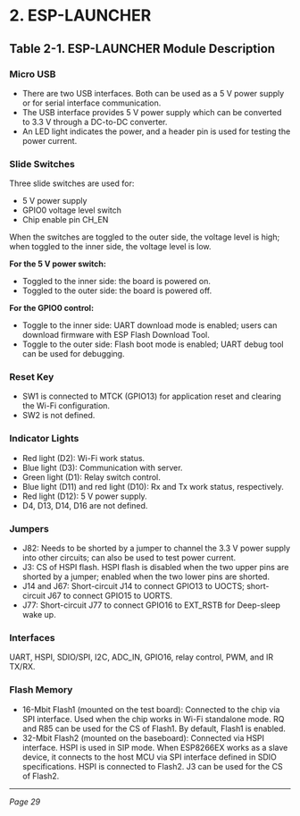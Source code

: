 # 2. ESP-LAUNCHER

## Table 2-1. ESP-LAUNCHER Module Description

### Micro USB
- There are two USB interfaces. Both can be used as a 5 V power supply or for serial interface communication.
- The USB interface provides 5 V power supply which can be converted to 3.3 V through a DC-to-DC converter.
- An LED light indicates the power, and a header pin is used for testing the power current.

### Slide Switches
Three slide switches are used for:
- 5 V power supply
- GPIO0 voltage level switch
- Chip enable pin CH_EN

When the switches are toggled to the outer side, the voltage level is high; when toggled to the inner side, the voltage level is low.

**For the 5 V power switch:**
- Toggled to the inner side: the board is powered on.
- Toggled to the outer side: the board is powered off.

**For the GPIO0 control:**
- Toggle to the inner side: UART download mode is enabled; users can download firmware with ESP Flash Download Tool.
- Toggle to the outer side: Flash boot mode is enabled; UART debug tool can be used for debugging.

### Reset Key
- SW1 is connected to MTCK (GPIO13) for application reset and clearing the Wi-Fi configuration.
- SW2 is not defined.

### Indicator Lights
- Red light (D2): Wi-Fi work status.
- Blue light (D3): Communication with server.
- Green light (D1): Relay switch control.
- Blue light (D11) and red light (D10): Rx and Tx work status, respectively.
- Red light (D12): 5 V power supply.
- D4, D13, D14, D16 are not defined.

### Jumpers
- J82: Needs to be shorted by a jumper to channel the 3.3 V power supply into other circuits; can also be used to test power current.
- J3: CS of HSPI flash. HSPI flash is disabled when the two upper pins are shorted by a jumper; enabled when the two lower pins are shorted.
- J14 and J67: Short-circuit J14 to connect GPIO13 to UOCTS; short-circuit J67 to connect GPIO15 to UORTS.
- J77: Short-circuit J77 to connect GPIO16 to EXT_RSTB for Deep-sleep wake up.

### Interfaces
UART, HSPI, SDIO/SPI, I2C, ADC_IN, GPIO16, relay control, PWM, and IR TX/RX.

### Flash Memory
- 16-Mbit Flash1 (mounted on the test board): Connected to the chip via SPI interface. Used when the chip works in Wi-Fi standalone mode. RQ and R85 can be used for the CS of Flash1. By default, Flash1 is enabled.
- 32-Mbit Flash2 (mounted on the baseboard): Connected via HSPI interface. HSPI is used in SIP mode. When ESP8266EX works as a slave device, it connects to the host MCU via SPI interface defined in SDIO specifications. HSPI is connected to Flash2. J3 can be used for the CS of Flash2.

---

*Page 29*